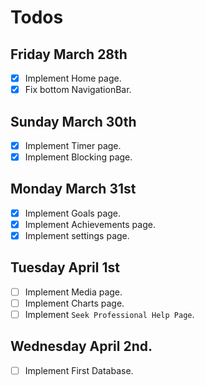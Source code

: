 # Todos

## Friday March 28th
- [x] Implement Home page.
- [x] Fix bottom NavigationBar.

## Sunday March 30th
- [x] Implement Timer page.
- [x] Implement Blocking page.

## Monday March 31st
- [x] Implement Goals page.
- [x] Implement Achievements page.
- [x] Implement settings page.

## Tuesday April 1st
- [ ] Implement Media page.
- [ ] Implement Charts page.
- [ ] Implement `Seek Professional Help Page`.

## Wednesday April 2nd.
- [ ] Implement First Database.

